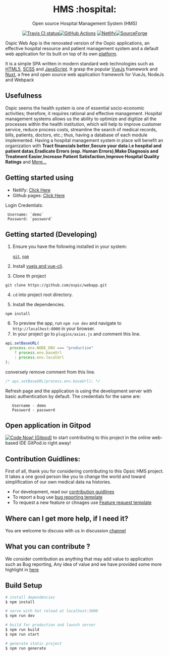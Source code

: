 <h1 align="center">HMS :hospital:</h1>
<p align="center">Open source Hospital Management System (HMS) <p>

<p align="center">
<a href="https://travis-ci.com/ospic/webapp"><img alt="Travis CI status" src="https://travis-ci.com/ospic/webapp.svg?branch=master"></a><a href="https://github.com/ospic/actions" target="_blank"><img alt="GitHub Actions " src="https://github.com/ospic/webapp/workflows/Auto%20Assign%20to%20Project(s)/badge.svg"></a> <a href="https://app.netlify.com/sites/ospic/deploys"><img src="https://api.netlify.com/api/v1/badges/0c2790ca-2220-4b39-90c5-791c769e744b/deploy-status" alt="Netlify"></a><a href="https://sourceforge.net/p/ospic/"><img src="https://sourceforge.net/sflogo.php?type=11&group_id=3283394" alt="SourceForge"></a>
</p>

Ospic Web App is the renovated version of the Ospic applications, an effective hospital resource and patient management system and a default web application for its built on top of its own [platform](https://github.com/ospic/platform).

It is a simple SPA written in modern standard web technologies such as [HTML5](http://whatwg.org/html), [SCSS](http://sass-lang.com) and [JavaScript](https://developer.mozilla.org/en-US/docs/Web/JavaScript). It grasp the popular [VueJs](https://vuejs.org/) framework and [Nuxt](https://nuxtjs.org/), a free and open source web application framework for VueJs, NodeJs and Webpack

## Usefulness

Ospic seems the health system is one of essential socio-economic activities; therefore, it requires rational and effective management. Hospital management systems allows us the ability to optimize and digitize all the processes within the health institution, which will help to improve customer service, reduce process costs, streamline the search of medical records, bills, patients, doctors, etc.; thus, having a database of each module implemented. Having a hospital management system in place will benefit an organization with **Tract financials better**,**Secure your data i.e hospital and patient datas**,**Eradicate Errors (esp. Human Errors)**,**Make Diagnosis and Treatment Easier**,**Increase Patient Satisfaction**,**Improve Hospital Quality Ratings** and [More...](https://electronichealthreporter.com/importance-of-the-hospital-management-system/)

## Getting started using

- Netlify: [Click Here](https://ospic.netlify.app/)
- Github pages: [Click Here](https://ospic.github.io/webapp/)

Login Credentials:

```
 Username: `demo`
 Password: `password`
```

## Getting started (Developing)

1. Ensure you have the following installed in your system:

   [`git`](https://git-scm.com/downloads), [`npm`](https://nodejs.org/en/download/)

2. Install [vuejs and vue-cli](https://vuejs.org/v2/guide/installation.html).

3. Clone th project

```
git clone https://github.com/ospic/webapp.git
```

4. `cd` into project root directory.

5. Install the dependencies.

```
npm install
```

6. To preview the app, run `npm run dev` and navigate to `http://localhost:8000` in your browser.
7. In your project go to `plugins/axios.js` and comment this line.

```javascript
api.setBaseURL(
  process.env.NODE_ENV === "production"
    ? process.env.baseUrl
    : process.env.localUrl
);
```

conversely remove comment from this line.

```javascript
/* api.setBaseURL(process.env.baseUrl); */
```

Refresh page and the application is using the development server with basic authentication by default. The credentials for the same are:

```
   Username - demo
   Password - password
```

## Open application in Gitpod

[![Code Now! (Gitpod)](https://gitpod.io/button/open-in-gitpod.svg)](https://gitpod.io/#https://github.com/ospic/webapp)
to start contributing to this project in the online web-based IDE GitPod.io right away!

## Contribution Guidlines:

First of all, thank you for considering contributing to this Opsic HMS project. It takes a one good person like you to change the world and toward simplification of our own medical data na histories.

- For development, read our [contribution guidlines](https://github.com/ospic/webapp/blob/master/CONTRIBUTING.md)
- To report a bug use [bug reporting template](https://github.com/ospic/webapp/issues/new?assignees=&labels=enhancement&template=bug_report.md&title=)
- To request a new feature or chnages use [Feature request template](https://github.com/ospic/webapp/issues/new?assignees=&labels=&template=feature_request.md&title=)

## Where can I get more help, if I need it?

You are welcome to discuss with us in discussion [channel](https://github.com/ospic/webapp/discussions)

## What you can contribute ?

We consider contribution as anything that may add value to application such as Bug reporting, Any idea of value and we have provided some more highlight in [here](https://github.com/ospic/webapp/blob/master/WOKFLOW.md)

## Build Setup

```bash
# install dependencies
$ npm install

# serve with hot reload at localhost:3000
$ npm run dev

# build for production and launch server
$ npm run build
$ npm run start

# generate static project
$ npm run generate
```
